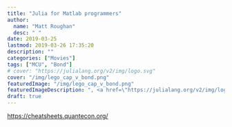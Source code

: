 ```yaml
---
title: "Julia for Matlab programmers"
author:
  name: "Matt Roughan"
  desc: " " 
date: 2019-03-25
lastmod: 2019-03-26 17:35:20
description: ""
categories: ["Movies"]
tags: ["MCU", "Bond"]
# cover: "https://julialang.org/v2/img/logo.svg" 
cover: "/img/lego_cap_v_bond.png" 
featuredImage: "/img/lego_cap_v_bond.png" 
featuredImageDescription: ", <a href=\"https://julialang.org/v2/img/logo.svg\">the Julia programming language.</a>"
draft: true 
---
```
















https://cheatsheets.quantecon.org/
